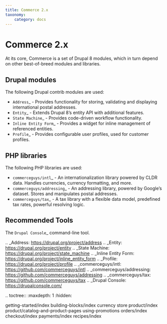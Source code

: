 ```yaml
---
title: Commerce 2.x
taxonomy:
    category: docs
---
```


Commerce 2.x
============

At its core, Commerce is a set of Drupal 8 modules, which in turn depend
on other best-of-breed modules and libraries.

Drupal modules
--------------

The following Drupal contrib modules are used:

-  `Address`_ - Provides functionality for storing, validating and
   displaying international postal addresses.
-  `Entity`_ - Extends Drupal 8’s entity API with additional features.
-  `State Machine`_ - Provides code-driven workflow functionality.
-  `Inline Entity Form`_ - Provides a widget for inline management of
   referenced entities.
-  `Profile`_ - Provides configurable user profiles, used for customer
   profiles.

PHP libraries
-------------

The following PHP libraries are used:

-  `commerceguys/intl`_ - An internationalization library powered by
   CLDR data. Handles currencies, currency formatting, and more.
-  `commerceguys/addressing`_ - An addressing library, powered by
   Google’s dataset. Stores and manipulates postal addresses.
-  `commerceguys/tax`_ - A tax library with a flexible data model,
   predefined tax rates, powerful resolving logic.

Recommended Tools
-----------------

The `Drupal Console`_ command-line tool.

.. _Address: https://drupal.org/project/address
.. _Entity: https://drupal.org/project/entity
.. _State Machine: https://drupal.org/project/state_machine
.. _Inline Entity Form: https://drupal.org/project/inline_entity_form
.. _Profile: https://drupal.org/project/profile
.. _commerceguys/intl: https://github.com/commerceguys/intl
.. _commerceguys/addressing: https://github.com/commerceguys/addressing
.. _commerceguys/tax: https://github.com/commerceguys/tax
.. _Drupal Console: https://drupalconsole.com/

.. toctree::
   :maxdepth: 1
   :hidden:

   getting-started/index
   building-blocks/index
   currency
   store
   product/index
   product/catalog-and-product-pages
   using-promotions
   orders/index
   checkout/index
   payments/index
   recipes/index

